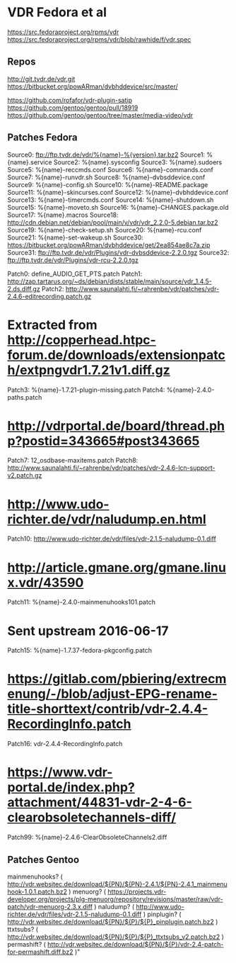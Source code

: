 # VDR Fedora et al

https://src.fedoraproject.org/rpms/vdr
https://src.fedoraproject.org/rpms/vdr/blob/rawhide/f/vdr.spec

## Repos

http://git.tvdr.de/vdr.git
https://bitbucket.org/powARman/dvbhddevice/src/master/

https://github.com/rofafor/vdr-plugin-satip
https://github.com/gentoo/gentoo/pull/18919
https://github.com/gentoo/gentoo/tree/master/media-video/vdr

## Patches Fedora

	
Source0:        ftp://ftp.tvdr.de/vdr/%{name}-%{version}.tar.bz2
Source1:        %{name}.service
Source2:        %{name}.sysconfig
Source3:        %{name}.sudoers
Source5:        %{name}-reccmds.conf
Source6:        %{name}-commands.conf
Source7:        %{name}-runvdr.sh
Source8:        %{name}-dvbsddevice.conf
Source9:        %{name}-config.sh
Source10:       %{name}-README.package
Source11:       %{name}-skincurses.conf
Source12:       %{name}-dvbhddevice.conf
Source13:       %{name}-timercmds.conf
Source14:       %{name}-shutdown.sh
Source15:       %{name}-moveto.sh
Source16:       %{name}-CHANGES.package.old
Source17:       %{name}.macros
Source18:       http://cdn.debian.net/debian/pool/main/v/vdr/vdr_2.2.0-5.debian.tar.bz2
Source19:       %{name}-check-setup.sh
Source20:       %{name}-rcu.conf
Source21:       %{name}-set-wakeup.sh
Source30:       https://bitbucket.org/powARman/dvbhddevice/get/2ea854ae8c7a.zip
Source31:       ftp://ftp.tvdr.de/vdr/Plugins/vdr-dvbsddevice-2.2.0.tgz
Source32:       ftp://ftp.tvdr.de/vdr/Plugins/vdr-rcu-2.2.0.tgz
 
Patch0:         define_AUDIO_GET_PTS.patch
Patch1:         http://zap.tartarus.org/~ds/debian/dists/stable/main/source/vdr_1.4.5-2.ds.diff.gz
Patch2:         http://www.saunalahti.fi/~rahrenbe/vdr/patches/vdr-2.4.6-editrecording.patch.gz
# Extracted from http://copperhead.htpc-forum.de/downloads/extensionpatch/extpngvdr1.7.21v1.diff.gz
Patch3:         %{name}-1.7.21-plugin-missing.patch
Patch4:         %{name}-2.4.0-paths.patch
# http://vdrportal.de/board/thread.php?postid=343665#post343665
Patch7:         12_osdbase-maxitems.patch
Patch8:         http://www.saunalahti.fi/~rahrenbe/vdr/patches/vdr-2.4.6-lcn-support-v2.patch.gz
# http://www.udo-richter.de/vdr/naludump.en.html
Patch10:        http://www.udo-richter.de/vdr/files/vdr-2.1.5-naludump-0.1.diff
# http://article.gmane.org/gmane.linux.vdr/43590
Patch11:        %{name}-2.4.0-mainmenuhooks101.patch
# Sent upstream 2016-06-17
Patch15:        %{name}-1.7.37-fedora-pkgconfig.patch
# https://gitlab.com/pbiering/extrecmenung/-/blob/adjust-EPG-rename-title-shorttext/contrib/vdr-2.4.4-RecordingInfo.patch
Patch16:         vdr-2.4.4-RecordingInfo.patch
# https://www.vdr-portal.de/index.php?attachment/44831-vdr-2-4-6-clearobsoletechannels-diff/
Patch99:        %{name}-2.4.6-ClearObsoleteChannels2.diff

## Patches Gentoo

mainmenuhooks? ( http://vdr.websitec.de/download/${PN}/${PN}-2.4.1/${PN}-2.4.1_mainmenuhook-1.0.1.patch.bz2 )
	menuorg? ( https://projects.vdr-developer.org/projects/plg-menuorg/repository/revisions/master/raw/vdr-patch/vdr-menuorg-2.3.x.diff )
	naludump? ( http://www.udo-richter.de/vdr/files/vdr-2.1.5-naludump-0.1.diff )
	pinplugin? ( http://vdr.websitec.de/download/${PN}/${P}/${P}_pinplugin.patch.bz2 )
	ttxtsubs? ( http://vdr.websitec.de/download/${PN}/${P}/${P}_ttxtsubs_v2.patch.bz2 )
	permashift? ( http://vdr.websitec.de/download/${PN}/${P}/vdr-2.4-patch-for-permashift.diff.bz2 )"
 

